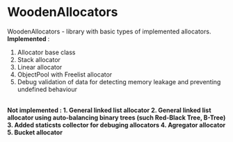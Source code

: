 # WoodenAllocators
WoodenAllocators - library with basic types of implemented allocators.
<b> Implemented </b>:
1. Allocator base class
2. Stack allocator
3. Linear allocator
4. ObjectPool with Freelist allocator
5. Debug validation of data for detecting memory leakage and preventing undefined behaviour
<br>
<b> Not implemented <b>:
1. General linked list allocator
2. General linked list allocator using auto-balancing binary trees (such Red-Black Tree, B-Tree)
3. Added staticsts collector for debuging allocators
4. Agregator allocator
5. Bucket allocator
